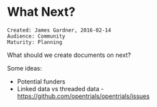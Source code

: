 # What Next?

~~~
Created: James Gardner, 2016-02-14
Audience: Community
Maturity: Planning
~~~

What should we create documents on next?

Some ideas:

* Potential funders
* Linked data vs threaded data - https://github.com/opentrials/opentrials/issues

